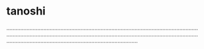 # tanoshi
.............................................................................................................................................................................................................................................................................................................................................